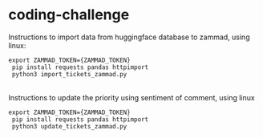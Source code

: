 # coding-challenge
<p>Instructions to import data from huggingface database to zammad, using linux:</p>
<code>export ZAMMAD_TOKEN={ZAMMAD_TOKEN}</code><br>
<code> pip install requests pandas httpimport</code><br>
<code> python3 import_tickets_zammad.py</code>
<br>
<br> 
<p>Instructions to update the priority using sentiment of comment, using linux</p>
<code>export ZAMMAD_TOKEN={ZAMMAD_TOKEN}</code><br>
<code> pip install requests pandas httpimport</code><br>
<code> python3 update_tickets_zammad.py</code>
